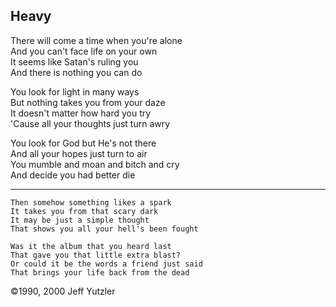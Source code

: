 ## Heavy

There will come a time when you're alone   
And you can't face life on your own   
It seems like Satan's ruling you   
And there is nothing you can do   

You look for light in many ways   
But nothing takes you from your daze   
It doesn't matter how hard you try   
'Cause all your thoughts just turn awry   

You look for God but He's not there   
And all your hopes just turn to air   
You mumble and moan and bitch and cry   
And decide you had better die   

---

    Then somehow something likes a spark
    It takes you from that scary dark
    It may be just a simple thought
    That shows you all your hell's been fought
    
    Was it the album that you heard last
    That gave you that little extra blast?
    Or could it be the words a friend just said
    That brings your life back from the dead

©1990, 2000 Jeff Yutzler
